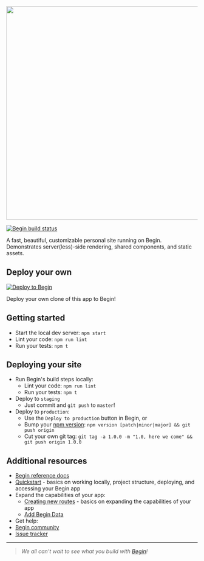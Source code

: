 <img src="https://static.begin.app/node-personal-website/readme-banner.png" width="561">

[![Begin build status](https://buildstatus.begin.app/make-32e/status.svg)](https://begin.com)

A fast, beautiful, customizable personal site running on Begin. Demonstrates server(less)-side rendering, shared components, and static assets.


## Deploy your own

[![Deploy to Begin](https://static.begin.com/deploy-to-begin.svg)](https://begin.com/apps/create?template=https://github.com/begin-examples/node-personal-website)

Deploy your own clone of this app to Begin!


<!-- ## The guide (coming soon!)

Head here to check out the complete guide to setting up and customizing your Begin personal site! -->


## Getting started
- Start the local dev server: `npm start`
- Lint your code: `npm run lint`
- Run your tests: `npm t`


## Deploying your site

- Run Begin's build steps locally:
  - Lint your code: `npm run lint`
  - Run your tests: `npm t`
- Deploy to `staging`
  - Just commit and `git push` to `master`!
- Deploy to `production`:
  - Use the `Deploy to production` button in Begin, or
  - Bump your [npm version](https://docs.npmjs.com/cli/version): `npm version [patch|minor|major] && git push origin`
  - Cut your own git tag: `git tag -a 1.0.0 -m "1.0, here we come" && git push origin 1.0.0`


## Additional resources

- [Begin reference docs](https://docs.begin.com)
- [Quickstart](https://docs.begin.com/en/guides/quickstart/) - basics on working locally, project structure, deploying, and accessing your Begin app
- Expand the capabilities of your app:
  - [Creating new routes](https://docs.begin.com/en/functions/creating-new-functions) - basics on expanding the capabilities of your app
  - [Add Begin Data](https://docs.begin.com/en/data/begin-data/)
- Get help:
- [Begin community](https://spectrum.chat/begin)
- [Issue tracker](https://github.com/smallwins/begin-issues/issues)

---

> _We all can't wait to see what you build with [Begin](https://begin.com)!_
